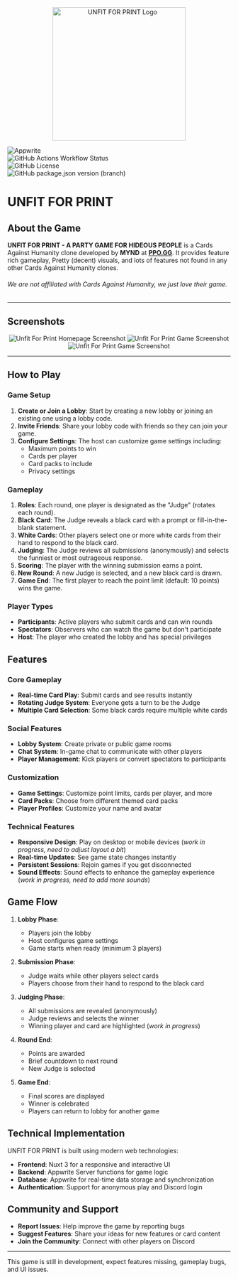 <div align="center">
<img src="https://unfit.cards/img/ufp2.svg" alt="UNFIT FOR PRINT Logo" width="300">
</div>

![Appwrite](https://img.shields.io/badge/Appwrite-%23FD366E.svg?style=flat&logo=appwrite&logoColor=white)  
![GitHub Actions Workflow Status](https://img.shields.io/github/actions/workflow/status/PPO-GG/unfit-for-print/release.yml)  
![GitHub License](https://img.shields.io/github/license/PPO-GG/unfit-for-print)  
![GitHub package.json version (branch)](https://img.shields.io/github/package-json/v/PPO-GG/unfit-for-print/main)  

# UNFIT FOR PRINT

## About the Game

**UNFIT FOR PRINT - A PARTY GAME FOR HIDEOUS PEOPLE**
is a Cards Against Humanity clone developed by **MYND** at **[PPO.GG](https://ppo.gg)**. It provides feature rich gameplay, Pretty (decent) visuals, and lots of features not found in any other Cards Against Humanity clones.

###### *We are not affiliated with Cards Against Humanity, we just love their game.*

---
## Screenshots

<div align="center">
<img src="https://console.ppo.gg/v1/storage/buckets/6831670e0005cf04762c/files/685c566000229ae5c35a/preview?project=682eb1b9000cb3845772&token=eyJ0eXAiOiJKV1QiLCJhbGciOiJIUzI1NiJ9.eyJ0b2tlbklkIjoiNjg1YzU3NzAzZTVjZDg4YmE4ZjUiLCJyZXNvdXJjZUlkIjoiNjgzMTY3MGUwMDA1Y2YwNDc2MmM6Njg1YzU2NjAwMDIyOWFlNWMzNWEiLCJyZXNvdXJjZVR5cGUiOiJmaWxlcyIsInJlc291cmNlSW50ZXJuYWxJZCI6IjE6NCIsImV4cCI6OS4yMjMzNzIwMzg2MDU2NThlKzE4fQ.caloDTHv-FNBLxO-Sa0Pc_0LmFErainfrXMwI7zca-0" alt="Unfit For Print Homepage Screenshot" height="auto">
<img src="https://console.ppo.gg/v1/storage/buckets/6831670e0005cf04762c/files/685c565c00213ebc4ad1/preview?project=682eb1b9000cb3845772&token=eyJ0eXAiOiJKV1QiLCJhbGciOiJIUzI1NiJ9.eyJ0b2tlbklkIjoiNjg1YzU3YzcxMzc1MDhhMWIzZWEiLCJyZXNvdXJjZUlkIjoiNjgzMTY3MGUwMDA1Y2YwNDc2MmM6Njg1YzU2NWMwMDIxM2ViYzRhZDEiLCJyZXNvdXJjZVR5cGUiOiJmaWxlcyIsInJlc291cmNlSW50ZXJuYWxJZCI6IjE6MyIsImV4cCI6OS4yMjMzNzIwMzg2MDU2NThlKzE4fQ.vwVAEbEQ-Cn6cM814MVF4YPft4JstjkHV3D4myy90lE" alt="Unfit For Print Game Screenshot" height="auto">
<img src="https://console.ppo.gg/v1/storage/buckets/6831670e0005cf04762c/files/685c56570020bfe5ee8c/preview?project=682eb1b9000cb3845772&token=eyJ0eXAiOiJKV1QiLCJhbGciOiJIUzI1NiJ9.eyJ0b2tlbklkIjoiNjg1YzU3ZTgxY2RkODIyM2JkZTYiLCJyZXNvdXJjZUlkIjoiNjgzMTY3MGUwMDA1Y2YwNDc2MmM6Njg1YzU2NTcwMDIwYmZlNWVlOGMiLCJyZXNvdXJjZVR5cGUiOiJmaWxlcyIsInJlc291cmNlSW50ZXJuYWxJZCI6IjE6MiIsImV4cCI6OS4yMjMzNzIwMzg2MDU2NThlKzE4fQ.LN81NVWDA9S6PhlGR8K-nfU7j9LlrifT_MIK7-KL-hY" alt="Unfit For Print Game Screenshot" height="auto">
</div>

---
## How to Play

### Game Setup

1. **Create or Join a Lobby**: Start by creating a new lobby or joining an existing one using a lobby code.
2. **Invite Friends**: Share your lobby code with friends so they can join your game.
3. **Configure Settings**: The host can customize game settings including:
   - Maximum points to win
   - Cards per player
   - Card packs to include
   - Privacy settings

### Gameplay

1. **Roles**: Each round, one player is designated as the "Judge" (rotates each round).
2. **Black Card**: The Judge reveals a black card with a prompt or fill-in-the-blank statement.
3. **White Cards**: Other players select one or more white cards from their hand to respond to the black card.
4. **Judging**: The Judge reviews all submissions (anonymously) and selects the funniest or most outrageous response.
5. **Scoring**: The player with the winning submission earns a point.
6. **New Round**: A new Judge is selected, and a new black card is drawn.
7. **Game End**: The first player to reach the point limit (default: 10 points) wins the game.

### Player Types

- **Participants**: Active players who submit cards and can win rounds
- **Spectators**: Observers who can watch the game but don't participate
- **Host**: The player who created the lobby and has special privileges

## Features

### Core Gameplay

- **Real-time Card Play**: Submit cards and see results instantly
- **Rotating Judge System**: Everyone gets a turn to be the Judge
- **Multiple Card Selection**: Some black cards require multiple white cards

### Social Features

- **Lobby System**: Create private or public game rooms
- **Chat System**: In-game chat to communicate with other players
- **Player Management**: Kick players or convert spectators to participants

### Customization

- **Game Settings**: Customize point limits, cards per player, and more
- **Card Packs**: Choose from different themed card packs
- **Player Profiles**: Customize your name and avatar

### Technical Features

- **Responsive Design**: Play on desktop or mobile devices (*work in progress, need to adjust layout a bit*)
- **Real-time Updates**: See game state changes instantly
- **Persistent Sessions**: Rejoin games if you get disconnected
- **Sound Effects**: Sound effects to enhance the gameplay experience (*work in progress, need to add more sounds*)

## Game Flow

1. **Lobby Phase**:
   - Players join the lobby
   - Host configures game settings
   - Game starts when ready (minimum 3 players)

1. **Submission Phase**:
   - Judge waits while other players select cards
   - Players choose from their hand to respond to the black card

1. **Judging Phase**:
   - All submissions are revealed (anonymously)
   - Judge reviews and selects the winner
   - Winning player and card are highlighted (*work in progress*)

1. **Round End**:
   - Points are awarded
   - Brief countdown to next round
   - New Judge is selected

1. **Game End**:
   - Final scores are displayed
   - Winner is celebrated
   - Players can return to lobby for another game

## Technical Implementation

UNFIT FOR PRINT is built using modern web technologies:

- **Frontend**: Nuxt 3 for a responsive and interactive UI
- **Backend**: Appwrite Server functions for game logic
- **Database**: Appwrite for real-time data storage and synchronization
- **Authentication**: Support for anonymous play and Discord login

## Community and Support

- **Report Issues**: Help improve the game by reporting bugs
- **Suggest Features**: Share your ideas for new features or card content
- **Join the Community**: Connect with other players on Discord

---  

This game is still in development, expect features missing, gameplay bugs, and UI issues.